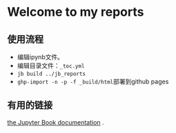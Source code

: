 # Welcome to my reports

## 使用流程
- 编辑ipynb文件。
- 编辑目录文件：`_toc.yml`
- `jb build ../jb_reports`
- `ghp-import -n -p -f _build/html`部署到github pages

## 有用的链接
[the Jupyter Book documentation](https://jupyterbook.org) .